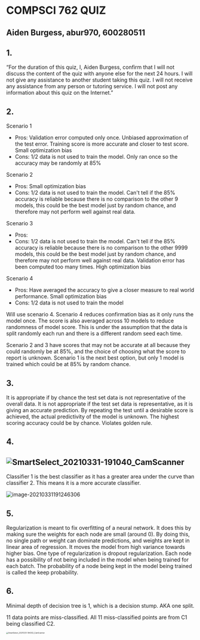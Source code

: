 # COMPSCI 762 QUIZ

## Aiden Burgess, abur970, 600280511



## 1.

“For the duration of this quiz, I, Aiden Burgess, confirm that I will not discuss the  content of the quiz with anyone else for the next 24 hours. I will not give any assistance to  another student taking this quiz. I will not receive any assistance from any person or tutoring  service. I will not post any information about this quiz on the Internet.”

## 2.

Scenario 1

- Pros: Validation error computed only once. Unbiased approximation of the test error. Training score is more accurate and closer to test score. Small optimization bias
- Cons: 1/2 data is not used to train the model. Only ran once so the accuracy may be randomly at 85%

Scenario 2

- Pros: Small optimization bias
- Cons: 1/2 data is not used to train the model. Can't tell if the 85% accuracy is reliable because there is no comparison to the other 9 models, this could be the best model just by random chance, and therefore may not perform well against real data.

Scenario 3

- Pros: 
- Cons: 1/2 data is not used to train the model. Can't tell if the 85% accuracy is reliable because there is no comparison to the other 9999 models, this could be the best model just by random chance, and therefore may not perform well against real data. Validation error has been computed too many times. High optimization bias

Scenario 4

- Pros: Have averaged the accuracy to give a closer measure to real world performance. Small optimization bias
- Cons: 1/2 data is not used to train the model

Will use scenario 4. Scenario 4 reduces confirmation bias as it only runs the model once. The score is also averaged across 10 models to reduce randomness of model score. This is under the assumption that the data is split randomly each run and there is a different random seed each time.

Scenario 2 and 3 have scores that may not be accurate at all because they could randomly be at 85%, and the choice of choosing what the score to report is unknown. Scenario 1 is the next best option, but only 1 model is trained which could be at 85% by random chance. 

## 3.

It is appropriate if by chance the test set data is not representative of the overall data. It is not appropriate if the test set data is representative, as it is giving an accurate prediction. By repeating the test until a desirable score is achieved, the actual predictivity of the model is unknown. The highest scoring accuracy could be by chance. Violates golden rule.

## 4.

## ![SmartSelect_20210331-191040_CamScanner](C:\Users\aiden\Downloads\SmartSelect_20210331-191040_CamScanner.jpg)

Classifier 1 is the best classifier as it has a greater area under the curve than classifier 2. This means it is a more accurate classifier.

![image-20210331191246306](C:\Users\aiden\AppData\Roaming\Typora\typora-user-images\image-20210331191246306.png)

## 5.

Regularization is meant to fix overfitting of a neural network. It does this by making sure the weights for each node are small (around 0). By doing this, no single path or weight can dominate predictions, and weights are kept in linear area of regression. It moves the model from high variance towards higher bias. One type of regularization is dropout regularization. Each node has a possibility of not being included in the model when being trained for each batch. The probability of a node being kept in the model being trained is called the keep probability. 

## 6.

Minimal depth of decision tree is 1, which is a decision stump. AKA one split. 

11 data points are miss-classified. All 11 miss-classified points are from C1 being classified C2.

<img src="C:\Users\aiden\Downloads\SmartSelect_20210331-184302_CamScanner.jpg" alt="SmartSelect_20210331-184302_CamScanner" style="zoom:33%;" />
